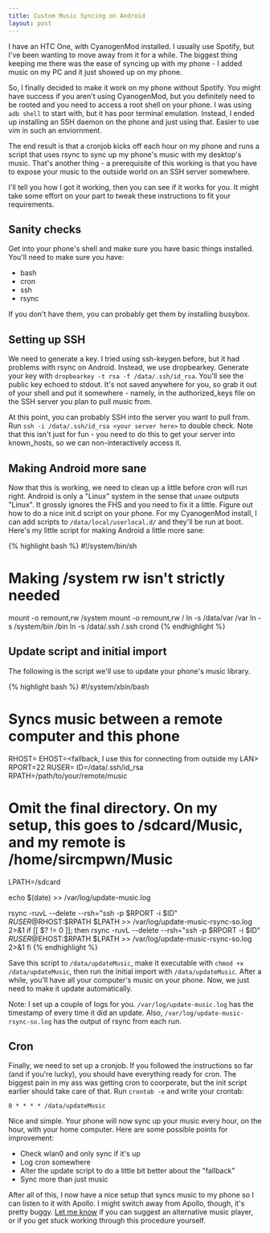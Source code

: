 ```yaml
---
title: Custom Music Syncing on Android
layout: post
---
```


I have an HTC One, with CyanogenMod installed. I usually use Spotify, but I've been wanting to move away from it for a while.
The biggest thing keeping me there was the ease of syncing up with my phone - I added music on my PC and it just showed up
on my phone.

So, I finally decided to make it work on my phone without Spotify. You might have success if you aren't using CyanogenMod,
but you definitely need to be rooted and you need to access a root shell on your phone. I was using `adb shell` to start with,
but it has poor terminal emulation. Instead, I ended up installing an SSH daemon on the phone and just using that. Easier to
use vim in such an enviornment.

The end result is that a cronjob kicks off each hour on my phone and runs a script that uses rsync to sync up my phone's music
with my desktop's music. That's another thing - a prerequisite of this working is that you have to expose your music to the
outside world on an SSH server somewhere.

I'll tell you how I got it working, then you can see if it works for you. It might take some effort on your part to tweak
these instructions to fit your requirements.

## Sanity checks

Get into your phone's shell and make sure you have basic things installed. You'll need to make sure you have:

* bash
* cron
* ssh
* rsync

If you don't have them, you can probably get them by installing busybox.

## Setting up SSH

We need to generate a key. I tried using ssh-keygen before, but it had problems with rsync on Android. Instead, we use
dropbearkey. Generate your key with `dropbearkey -t rsa -f /data/.ssh/id_rsa`. You'll see the public key echoed to stdout.
It's not saved anywhere for you, so grab it out of your shell and put it somewhere - namely, in the authorized_keys file
on the SSH server you plan to pull music from.

At this point, you can probably SSH into the server you want to pull from. Run `ssh -i /data/.ssh/id_rsa <your server here>`
to double check. Note that this isn't just for fun - you need to do this to get your server into known_hosts, so we can
non-interactively access it.

## Making Android more sane

Now that this is working, we need to clean up a little before cron will run right. Android is only a "Linux" system in the
sense that `uname` outputs "Linux". It grossly ignores the FHS and you need to fix it a little. Figure out how to do a
nice init.d script on your phone. For my CyanogenMod install, I can add scripts to `/data/local/userlocal.d/` and they'll
be run at boot. Here's my little script for making Android a little more sane:

{% highlight bash %}
#!/system/bin/sh
# Making /system rw isn't strictly needed
mount -o remount,rw /system
mount -o remount,rw /
ln -s /data/var /var
ln -s /system/bin /bin
ln -s /data/.ssh /.ssh
crond
{% endhighlight %}

## Update script and initial import

The following is the script we'll use to update your phone's music library.

{% highlight bash %}
#!/system/xbin/bash
# Syncs music between a remote computer and this phone
RHOST=<remote hostname>
EHOST=<fallback, I use this for connecting from outside my LAN>
RPORT=22
RUSER=<username>
ID=/data/.ssh/id_rsa
RPATH=/path/to/your/remote/music
# Omit the final directory. On my setup, this goes to /sdcard/Music, and my remote is /home/sircmpwn/Music
LPATH=/sdcard

echo $(date) >> /var/log/update-music.log

rsync -ruvL --delete --rsh="ssh -p $RPORT -i $ID" $RUSER@$RHOST:$RPATH $LPATH >> /var/log/update-music-rsync-so.log 2>&1
if [[ $? != 0 ]]; then
    rsync -ruvL --delete --rsh="ssh -p $RPORT -i $ID" $RUSER@$EHOST:$RPATH $LPATH >> /var/log/update-music-rsync-so.log 2>&1
fi
{% endhighlight %}

Save this script to `/data/updateMusic`, make it executable with `chmod +x /data/updateMusic`, then run the initial import
with `/data/updateMusic`. After a while, you'll have all your computer's music on your phone. Now, we just need to make it
update automatically.

Note: I set up a couple of logs for you. `/var/log/update-music.log` has the timestamp of every time it did an update. Also,
`/var/log/update-music-rsync-so.log` has the output of rsync from each run.

## Cron

Finally, we need to set up a cronjob. If you followed the instructions so far (and if you're lucky), you should have everything
ready for cron. The biggest pain in my ass was getting cron to coorperate, but the init script earlier should take care of
that. Run `crontab -e` and write your crontab:

    0 * * * * /data/updateMusic

Nice and simple. Your phone will now sync up your music every hour, on the hour, with your home computer. Here are some
possible points for improvement:

* Check wlan0 and only sync if it's up
* Log cron somewhere
* Alter the update script to do a little bit better about the "fallback"
* Sync more than just music

After all of this, I now have a nice setup that syncs music to my phone so I can listen to it with Apollo. I might switch
away from Apollo, though, it's pretty buggy. [Let me know](mailto:sir@cmpwn.com) if you can suggest an alternative music
player, or if you get stuck working through this procedure yourself.
